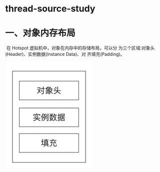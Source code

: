 # thread-source-study
# 一、对象内存布局

​		在 Hotspot 虚拟机中，对象在内存中的存储布局，可以分 为三个区域:对象头(Header)、实例数据(Instance Data)、对 齐填充(Padding)。

​																							![对象内存布局](./对象内存布局.png)



